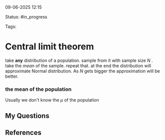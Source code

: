 

09-06-2025 12:15

Status: #in_progress

Tags:

# Central limit theorem

take **any**  distribution of a population. sample from it with sample size $N$ . take the *mean* of the sample. 
repeat that. at the end the distribution will  approximate Normal distribution. 
As $N$ gets bigger the approximation will be better.

### the mean of the population
Usually we don't know the $\mu$ of the population
  
## My Questions


## References

